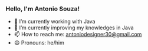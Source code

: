### Hello, I'm Antonio Souza!

- 🔭 I’m currently working with Java
- 🌱 I’m currently improving my knowledges in Java
- 📫 How to reach me: antoniodesigner30@gmail.com
- 😄 Pronouns: he/him
